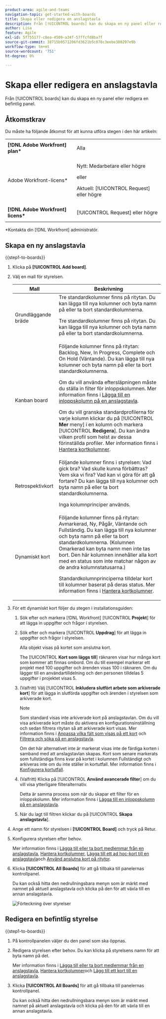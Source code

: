 ```yaml
---
product-area: agile-and-teams
navigation-topic: get-started-with-boards
title: Skapa eller redigera en anslagstavla
description: Från [!UICONTROL boards] kan du skapa en ny panel eller redigera en befintlig panel.
author: Lisa
feature: Agile
exl-id: 5f755177-c8ea-4509-a34f-57ffcfd8ba7f
source-git-commit: 38715b9571206fd3621b5c078c3eebe380297e9b
workflow-type: tm+mt
source-wordcount: '751'
ht-degree: 0%

---
```


# Skapa eller redigera en anslagstavla

<!-- Audited: 12/2023 -->

Från [!UICONTROL boards] kan du skapa en ny panel eller redigera en befintlig panel.

## Åtkomstkrav

Du måste ha följande åtkomst för att kunna utföra stegen i den här artikeln:

<table style="table-layout:auto"> 
 <col> 
 <col> 
 <tbody> 
  <tr> 
   <td role="rowheader"><strong>[!DNL Adobe Workfront] plan*</strong></td> 
   <td> <p>Alla</p> </td> 
  </tr> 
    <tr> 
   <td role="rowheader">Adobe Workfront-licens*</td> 
   <td> <p>Nytt: Medarbetare eller högre </p>
 <p>eller</p> 
<p>Aktuell: [!UICONTROL Request] eller högre </p> 
</td> 
  </tr> 
  <tr> 
   <td role="rowheader"><strong>[!DNL Adobe Workfront] licens*</strong></td> 
   <td> <p>[!UICONTROL Request] eller högre</p> </td> 
  </tr> 
 </tbody> 
</table>

&#42;Kontakta din [!DNL Workfront] administratör.

## Skapa en ny anslagstavla

{{step1-to-boards}}

1. Klicka på **[!UICONTROL Add board]**.

1. Välj en mall för styrelsen.

   | Mall | Beskrivning |
   |---------|----------|
   | Grundläggande bräde | Tre standardkolumner finns på ritytan. Du kan lägga till nya kolumner och byta namn på eller ta bort standardkolumnerna. <p>Tre standardkolumner finns på ritytan. Du kan lägga till nya kolumner och byta namn på eller ta bort standardkolumnerna. |
   | Kanban board | Följande kolumner finns på ritytan: Backlog, New, In Progress, Complete och On Hold (Väntande). Du kan lägga till nya kolumner och byta namn på eller ta bort standardkolumnerna.<p>Om du vill använda eftersläpningen måste du ställa in filter för inloppskolumnen. Mer information finns i [Lägga till en inloppskolumn på en anslagstavla](/help/quicksilver/agile/use-boards-agile-planning-tools/add-intake-column-to-board.md). <p>Om du vill granska standardprofilerna för varje kolumn klickar du på [!UICONTROL **Mer** meny] i en kolumn och markera [!UICONTROL **Redigera**]. Du kan ändra vilken profil som helst av dessa förinställda profiler. Mer information finns i [Hantera kortkolumner](/help/quicksilver/agile/get-started-with-boards/manage-board-columns.md). |
   | Retrospektivkort | Följande kolumner finns i styrelsen: Vad gick bra? Vad skulle kunna förbättras? Vem ska vi fira? Vad kan vi göra för att gå fortare? Du kan lägga till nya kolumner och byta namn på eller ta bort standardkolumnerna. <p>Inga kolumnprinciper används. |
   | Dynamiskt kort | Följande kolumner finns på ritytan: Avmarkerad, Ny, Pågår, Väntande och Fullständig. Du kan lägga till nya kolumner och byta namn på eller ta bort standardkolumnerna. (Kolumnen Omarkerad kan byta namn men inte tas bort. Den här kolumnen innehåller alla kort med en status som inte matchar någon av de andra kolumnstatusarna.) <p>Standardkolumnprinciperna tilldelar kort till kolumner baserat på deras status. Mer information finns i [Hantera kortkolumner](/help/quicksilver/agile/get-started-with-boards/manage-board-columns.md). |

1. För ett dynamiskt kort följer du stegen i installationsguiden:

   1. Sök efter och markera [!DNL Workfront] [!UICONTROL **Projekt**] för att lägga in uppgifter och frågor i styrelsen.
   1. Sök efter och markera [!UICONTROL **Uppdrag**] för att lägga in uppgifter och frågor i styrelsen.

      Alla objekt visas på kortet som anslutna kort.

      The [!UICONTROL **Kort som läggs till**] räknaren visar hur många kort som kommer att finnas ombord. Om du till exempel markerar ett projekt med 100 uppgifter och ärenden visas 100 i räknaren. Om du lägger till en användartilldelning och den personen tilldelas 5 uppgifter i projektet visas 5.

   1. (Valfritt) Välj [!UICONTROL **Inkludera slutfört arbete som arkiverade kort**] för att lägga in slutförda uppgifter och ärenden i styrelsen som arkiverade kort.

      >[!NOTE]
      >
      >Som standard visas inte arkiverade kort på anslagstavlan. Om du vill visa arkiverade kort måste du aktivera en konfigurationsinställning och sedan filtrera ritytan så att arkiverade kort visas. Mer information finns i [Anpassa vilka fält som visas på ett kort](/help/quicksilver/agile/get-started-with-boards/customize-fields-on-card.md) och [Filtrera och söka på en anslagstavla](/help/quicksilver/agile/get-started-with-boards/filter-search-in-board.md).
      >
      >Om det här alternativet inte är markerat visas inte de färdiga korten i samband med att anslagstavlan skapas. Kort som senare markerats som fullständiga finns kvar på kortet i kolumnen Fullständigt och arkiveras inte om du inte ställer in kortutfall. Mer information finns i [Konfigurera kortutfall](/help/quicksilver/agile/use-boards-agile-planning-tools/configure-card-falloff.md).

   1. (Valfritt) Klicka på [!UICONTROL **Använd avancerade filter**] om du vill visa ytterligare filteralternativ.

      Detta är samma process som när du skapar ett filter för en inloppskolumn. Mer information finns i [Lägga till en inloppskolumn på en anslagstavla](/help/quicksilver/agile/use-boards-agile-planning-tools/add-intake-column-to-board.md).

   1. När du lagt till filtren klickar du på [!UICONTROL **Skapa anslagstavla**].

1. Ange ett namn för styrelsen i **[!UICONTROL Board]** och tryck på Retur.
1. Konfigurera styrelsen efter behov.

   Mer information finns i [Lägga till eller ta bort medlemmar från en anslagstavla](../../agile/get-started-with-boards/add-members-to-board.md), [Hantera kortkolumner](../../agile/get-started-with-boards/manage-board-columns.md), [Lägga till ett ad hoc-kort till en anslagstavla](../../agile/get-started-with-boards/add-card-to-board.md)och [Använd anslutna kort på ritytor](/help/quicksilver/agile/get-started-with-boards/connected-cards.md).

1. Klicka **[!UICONTROL All Boards]** för att gå tillbaka till panelernas kontrollpanel.

   Du kan också hitta den nedrullningsbara menyn som är märkt med namnet på aktuell anslagstavla och klicka på den för att växla till en annan anslagstavla.

   ![Förteckning över styrelser](assets/boards-button-list-of-boards-350x188.png)

## Redigera en befintlig styrelse

{{step1-to-boards}}

1. På kontrollpanelen väljer du den panel som ska öppnas.
1. Redigera styrelsen efter behov. Du kan klicka på styrelsens namn för att byta namn på det.

   Mer information finns i [Lägga till eller ta bort medlemmar från en anslagstavla](../../agile/get-started-with-boards/add-members-to-board.md), [Hantera kortkolumner](../../agile/get-started-with-boards/manage-board-columns.md)och [Lägg till ett kort till en anslagstavla](../../agile/get-started-with-boards/add-card-to-board.md).

1. Klicka **[!UICONTROL All Boards]** för att gå tillbaka till panelernas kontrollpanel.

   Du kan också hitta den nedrullningsbara menyn som är märkt med namnet på aktuell anslagstavla och klicka på den för att växla till en annan anslagstavla.
